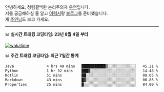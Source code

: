 안녕하세요, 청렴결백한 논리주의자 [우연](https://dev-wooyeon.github.io/quiz-app/)입니다.  
저를 궁금해하실 줄 알고 [이력서](https://ieunune.notion.site/d836ecc9172144d4b39f185b89f16a62)랑 [블로그](https://notion-blog-ieunune.vercel.app)를 준비했습니다.  
제 [주인님](https://www.instagram.com/lovely_hiru_hari_s2/)도 보고 가세요.

---

📊 **실시간 트래킹 코딩타임: 23년 8월 4일 부터**  

[![wakatime](https://wakatime.com/badge/user/099dd627-fdab-4072-b87a-fa91c7a76d8d.svg?style=for-the-badge)](https://wakatime.com/@099dd627-fdab-4072-b87a-fa91c7a76d8d)

📊 **주간 트래킹 코딩타임: 최근 7일간 통계**

<!--START_SECTION:waka-->

```txt
Java               4 hrs 49 mins   ███████████▒░░░░░░░░░░░░░   45.21 %
Python             1 hr 32 mins    ███▓░░░░░░░░░░░░░░░░░░░░░   14.48 %
Kotlin             51 mins         ██░░░░░░░░░░░░░░░░░░░░░░░   08.05 %
Markdown           43 mins         █▓░░░░░░░░░░░░░░░░░░░░░░░   06.83 %
Properties         25 mins         █░░░░░░░░░░░░░░░░░░░░░░░░   04.00 %
```

<!--END_SECTION:waka-->

<!-- ![](./profile-3d-contrib/profile-night-view.svg)-->
